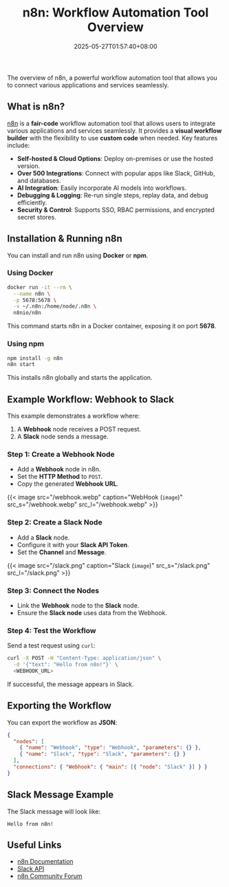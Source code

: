 ﻿---
weight: 1
title: "n8n: Workflow Automation Tool Overview"
date: 2025-05-27T01:57:40+08:00
lastmod: 2025-05-27T01:57:40+08:00
draft: false
authors: ["Linh"]
description: "Introduction to n8n, a powerful workflow automation tool with over 500 integrations and AI capabilities."
featuredImage: "featured-image.webp"

tags: ["n8n","AI", "Automation", "Workflow"]
categories: ["development"]
header:
  number:
    enable: false
---

The overview of n8n, a powerful workflow automation tool that allows you to connect various applications and services seamlessly.
<!--more-->


## What is n8n?
[n8n](https://n8n.io/) is a **fair-code** workflow automation tool that allows users to integrate various applications and services seamlessly. It provides a **visual workflow builder** with the flexibility to use **custom code** when needed. Key features include:
- **Self-hosted & Cloud Options**: Deploy on-premises or use the hosted version.
- **Over 500 Integrations**: Connect with popular apps like Slack, GitHub, and databases.
- **AI Integration**: Easily incorporate AI models into workflows.
- **Debugging & Logging**: Re-run single steps, replay data, and debug efficiently.
- **Security & Control**: Supports SSO, RBAC permissions, and encrypted secret stores.

## Installation & Running n8n
You can install and run n8n using **Docker** or **npm**.

### Using Docker
```sh
docker run -it --rm \
  --name n8n \
  -p 5678:5678 \
  -v ~/.n8n:/home/node/.n8n \
  n8nio/n8n
```
This command starts n8n in a Docker container, exposing it on port **5678**.

### Using npm
```sh
npm install -g n8n
n8n start
```
This installs n8n globally and starts the application.

## Example Workflow: Webhook to Slack
This example demonstrates a workflow where:
1. A **Webhook** node receives a POST request.
2. A **Slack** node sends a message.

### Step 1: Create a Webhook Node
- Add a **Webhook** node in n8n.
- Set the **HTTP Method** to `POST`.
- Copy the generated **Webhook URL**.

{{< image src="/webhook.webp" caption="WebHook (`image`)" src_s="/webhook.webp" src_l="/webhook.webp" >}}


### Step 2: Create a Slack Node
- Add a **Slack** node.
- Configure it with your **Slack API Token**.
- Set the **Channel** and **Message**.

{{< image src="/slack.png" caption="Slack (`image`)" src_s="/slack.png" src_l="/slack.png" >}}

### Step 3: Connect the Nodes
- Link the **Webhook** node to the **Slack** node.
- Ensure the **Slack node** uses data from the Webhook.

### Step 4: Test the Workflow
Send a test request using `curl`:
```sh
curl -X POST -H "Content-Type: application/json" \
  -d '{"text": "Hello from n8n!"}' \
  <WEBHOOK_URL>
```
If successful, the message appears in Slack.

## Exporting the Workflow
You can export the workflow as **JSON**:
```json
{
  "nodes": [
    { "name": "Webhook", "type": "Webhook", "parameters": {} },
    { "name": "Slack", "type": "Slack", "parameters": {} }
  ],
  "connections": { "Webhook": { "main": [{ "node": "Slack" }] } }
}
```

## Slack Message Example
The Slack message will look like:
```
Hello from n8n!
```

## Useful Links
- [n8n Documentation](https://docs.n8n.io/)
- [Slack API](https://api.slack.com/)
- [n8n Community Forum](https://community.n8n.io/)


